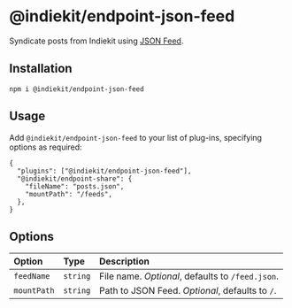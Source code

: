 # @indiekit/endpoint-json-feed

Syndicate posts from Indiekit using [JSON Feed](https://www.jsonfeed.org).

## Installation

`npm i @indiekit/endpoint-json-feed`

## Usage

Add `@indiekit/endpoint-json-feed` to your list of plug-ins, specifying options as required:

```jsonc
{
  "plugins": ["@indiekit/endpoint-json-feed"],
  "@indiekit/endpoint-share": {
    "fileName": "posts.json",
    "mountPath": "/feeds",
  },
}
```

## Options

| Option      | Type     | Description                                      |
| :---------- | :------- | :----------------------------------------------- |
| `feedName`  | `string` | File name. _Optional_, defaults to `/feed.json`. |
| `mountPath` | `string` | Path to JSON Feed. _Optional_, defaults to `/`.  |
